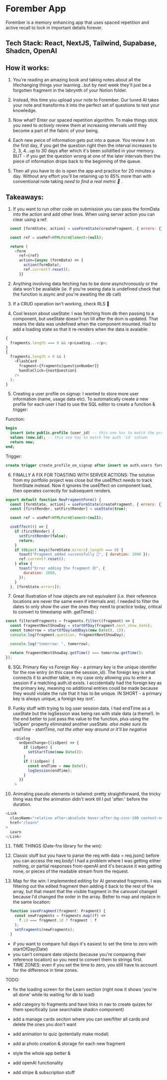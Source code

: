 # Forember App

Forember is a memory enhancing app that uses spaced repetition and active recall to lock in important details forever.

## Tech Stack: React, NextJS, Tailwind, Supabase, Shadcn, OpenAI

## How it works:

1. You're reading an amazing book and taking notes about all the lifechanging things your learning...but by next week they'll just be a forgotten fragment in the labrynth of your Notion folder.

2. Instead, this time you upload your note to Forember. Our tuned AI takes your note and transforms it into the perfect set of questions to test your knowledge.

3. Now what? Enter our spaced repetition algorithm. To make things stick you need to _actively_ review them at increasing intervals until they become a part of the fabric of your being.

4. Each new peice of information gets put into a queue. You review it on the first day, if you get the question right then the interval increases to 2, 3, 4...up to 30 days after which it's been solidified in your memory. BUT - if you get the question wrong at one of the later intervals then the piece of information drops back to the beginning of the queue.

5. Then all you have to do is open the app and practice for 20 minutes a day. Without any effort you'll be retaining up to 85% more than with conventional note taking _need to find a real metric 🙂_ .

## Takeaways:

1. If you want to run other code on submission you can pass the formData into the action and add other lines. When using server action you can clear using a ref:

```js
  const [formState, action] = useFormState(createFragment, { errors: {} });

  const ref = useRef<HTMLFormElement>(null);

  return (
    <form
      ref={ref}
      action={async (formData) => {
        action(formData);
        ref.current?.reset();
      }}
```

2. Anything involving data fetching has to be done asynchronously or the data won't be available (ie. if you're seeing data is undefined check that the function is async and you're awaiting the db call)

3. If a CRUD operation isn't working, check RLS 🙂

4. Cool lesson about useState: I was fetching from db then passing to a component, but useState doesn't run till after the dom is updated. That means the data was undefined when the component mounted. Had to add a loading state so that it re-renders when the data is avaiable:

```js
{
  fragments.length === 0 && <p>Loading...</p>;
}
{
  fragments.length > 0 && (
    <FlashCard
      fragment={fragments[questionNumber]}
      handleClick={nextQuestion}
    />
  );
}
```

5. Creating a user profile on signup: I wanted to store more user information (name, usage data etc). To automatically create a new profile for each user I had to use the SQL editor to create a function & trigger:

Function:

```sql
begin
  insert into public.profile (user_id) -- this one has to match the profile 'user_id' column
  values (new.id); -- this one has to match the auth 'id' column
  return new;
end;
```

Trigger:

```sql
create trigger create_profile_on_signup after insert on auth.users fore each row execute function create_profile_on_signup();
```

6. FINALLY A FIX FOR TOASTING WITH SERVER ACTIONS: The solution from my portfolio project was close but the useEffect needs to track formState instead. Now it ignores the useEffect on component load, then operates correctly for subsequent renders.

```js
export default function NewFragmentForm() {
  const [formState, action] = useFormState(createFragment, { errors: {} });
  const [firstRender, setFirstRender] = useState(true);

  const ref = useRef<HTMLFormElement>(null);

  useEffect(() => {
    if (firstRender) {
      setFirstRender(false);
      return;
    }
    if (Object.keys(formState.errors).length === 0) {
      toast("Fragment added successfully 🎉", { duration: 2000 });
      ref.current?.reset();
    } else {
      toast("Error adding the fragment 😢", {
        duration: 2000,
      });
    }
  }, [formState.errors]);
```

7. Great illustration of how objects are not equivalent (i.e. their reference locations are never the same even if internals are). I needed to filter the dates to only show the user the ones they need to practice today, critical to convert to timestamp with .getTime() :

```js
const filteredFragments = fragments.filter((fragment) => {
  const fragmentNextShowDay = startOfDay(fragment.next_show_date);
  const tomorrow = startOfDay(addDays(new Date(), 1));
  console.log(fragment.question, fragmentNextShowDay);

  console.log("tomorrow: ", tomorrow);

  return fragmentNextShowDay.getTime() === tomorrow.getTime();
});
```

8. SQL Primary Key vs Foreign Key - a primary key is the unique identifer for the row entry (in this case the session_id). The foreign key is what connects it to another table, in my case only allowing you to enter a session if a matching auth.id exists. I accidentially had the foreign key as the primary key, meaning no additional entries could be made because they would violate the rule that it has to be unique. IN SHORT - a primary key is always unique, a foreign key isnt'.

9. Funky stuff with trying to log user session data. I had endTime as a useState but the logSession was being ran with stale data (a theme!). In the end better to just pass the value to the function, plus using the 'isOpen' property eliminated another useState. _also make sure its endTime - startTime, not the other way around or it'll be negative_

```js
    <Dialog
      onOpenChange={(isOpen) => {
        if (isOpen) {
          setStartTime(new Date());
        }
        if (!isOpen) {
          const endTime = new Date();
          logSession(endTime);
        }
      }}
    >
```

10. Animating pseudo elements in tailwind: pretty straightforward, the tricky thing was that the animation didn't work till I put 'after:' before the duration.

```js
<Link
  className="relative after:absolute hover:after:bg-zinc-100 content-none after:left-0 after:w-[0%] hover:after:w-[100%] hover:after:top-7 hover:after:h-[3px] hover:text-zinc-100 after:duration-300 transition-all"
  href="/learn"
>
  Learn
</Link>
```

11. TIME THINGS (Date-fns library for the win):

12. Classic stuff but you have to parse the req with data = req.json() before you can access the req.body! I had a problem where I was getting either nothing, or partial responses from openAI and it's because it was getting none, or pieces of the readable stream from the request.

13. Map for the win: I implemented editing for AI generated fragments. I was filtering out the edited fragment then adding it back to the rest of the array, but that meant that the visible fragment in the carousel changed because I'd changed the order in the array. Better to map and replace in the same location:

```js
  function saveFragment(fragment: Fragment) {
    const newFragments = fragments.map((f) =>
      f.id === fragment.id ? fragment : f
    );
    setFragments(newFragments);
  }
```

- if you want to compare full days it's easiest to set the time to zero with startOfDay(Date)
- you can't compare date objects (because you're comparing their reference location) so you need to convert them to strings first.
- TIME ZONES: even if you set the time to zero, you still have to account for the difference in time zones.

TODO:

- fix the loading screen for the Learn section (right now it shows 'you're all done' while its waiting for db to load)

- add category to fragments and have links in nav to create quizes for them specifically (use searchable shadcn component)

- add a manage cards seciton where you can see/filter all cards and delete the ones you don't want

- add animation to quiz (potentially make modal)

- add ai photo creation & storage for each new fragment

- style the whole app better &

- add openAI functionality

- add stripe & subscription stuff

```

```

```

```
